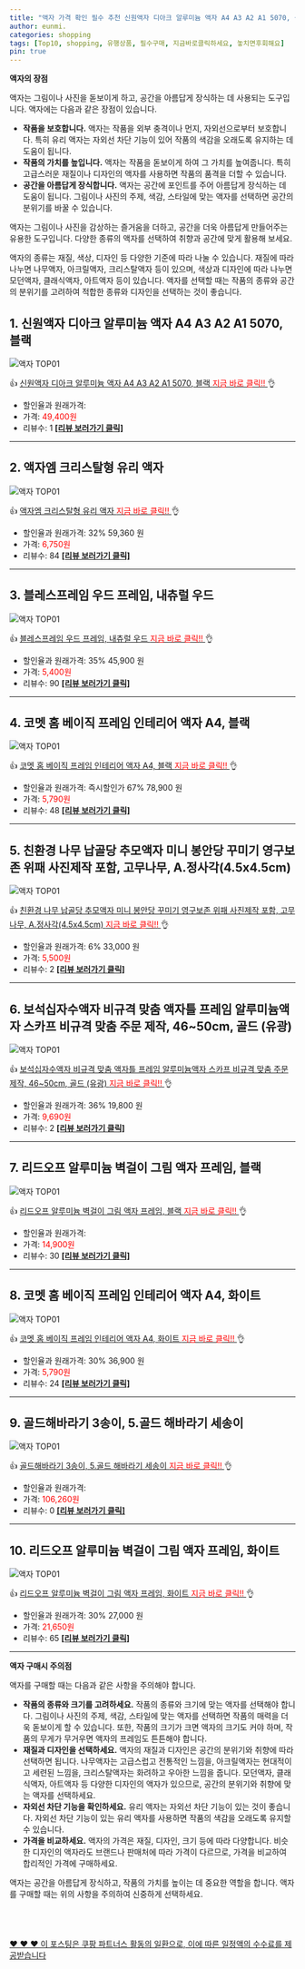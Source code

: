 ```yaml
---
title: "액자 가격 확인 필수 추천 신원액자 디아크 알루미늄 액자 A4 A3 A2 A1 5070, 블랙 비교 장점 구매가이드"
author: eunmi.
categories: shopping
tags: [Top10, shopping, 유행상품, 필수구매, 지금바로클릭하세요, 놓치면후회해요]
pin: true
---
```

**액자의 장점**

액자는 그림이나 사진을 돋보이게 하고, 공간을 아름답게 장식하는 데 사용되는 도구입니다. 액자에는 다음과 같은 장점이 있습니다.

* **작품을 보호합니다.** 액자는 작품을 외부 충격이나 먼지, 자외선으로부터 보호합니다. 특히 유리 액자는 자외선 차단 기능이 있어 작품의 색감을 오래도록 유지하는 데 도움이 됩니다.
* **작품의 가치를 높입니다.** 액자는 작품을 돋보이게 하여 그 가치를 높여줍니다. 특히 고급스러운 재질이나 디자인의 액자를 사용하면 작품의 품격을 더할 수 있습니다.
* **공간을 아름답게 장식합니다.** 액자는 공간에 포인트를 주어 아름답게 장식하는 데 도움이 됩니다. 그림이나 사진의 주제, 색감, 스타일에 맞는 액자를 선택하면 공간의 분위기를 바꿀 수 있습니다.

액자는 그림이나 사진을 감상하는 즐거움을 더하고, 공간을 더욱 아름답게 만들어주는 유용한 도구입니다. 다양한 종류의 액자를 선택하여 취향과 공간에 맞게 활용해 보세요.

액자의 종류는 재질, 색상, 디자인 등 다양한 기준에 따라 나눌 수 있습니다. 재질에 따라 나누면 나무액자, 아크릴액자, 크리스탈액자 등이 있으며, 색상과 디자인에 따라 나누면 모던액자, 클래식액자, 아트액자 등이 있습니다. 액자를 선택할 때는 작품의 종류와 공간의 분위기를 고려하여 적합한 종류와 디자인을 선택하는 것이 좋습니다.

   

## 1. 신원액자 디아크 알루미늄 액자 A4 A3 A2 A1 5070, 블랙

![액자 TOP01](https://thumbnail8.coupangcdn.com/thumbnails/remote/230x230ex/image/vendor_inventory/ce7f/4bae77683f65a254d1ef5c20846cb25a7149e23183a9275b807becb1780f.jpg)


👍 [신원액자 디아크 알루미늄 액자 A4 A3 A2 A1 5070, 블랙 <font color=red> 지금 바로 클릭!! </font> ](https://link.coupang.com/re/AFFSDP?lptag=AF3617701&subid=GithubCoopas&pageKey=5320762788&traceid=V0-153&itemId=7738624138&vendorItemId=75028757796) 👌 


- 할인율과 원래가격: 
- 가격: <span style='color:red'>49,400원</span>
- 리뷰수: 1  [**[리뷰 보러가기 클릭]**](https://link.coupang.com/re/AFFSDP?lptag=AF3617701&subid=GithubCoopas&pageKey=5320762788&traceid=V0-153&itemId=7738624138&vendorItemId=75028757796)

---


   

## 2. 액자엠 크리스탈형 유리 액자

![액자 TOP01](https://thumbnail10.coupangcdn.com/thumbnails/remote/230x230ex/image/retail/images/4274036377810619-22be6fa4-ac77-4fd2-92d9-85420da19700.jpg)


👍 [액자엠 크리스탈형 유리 액자 <font color=red> 지금 바로 클릭!! </font> ](https://link.coupang.com/re/AFFSDP?lptag=AF3617701&subid=GithubCoopas&pageKey=1744651479&traceid=V0-153&itemId=2970632498&vendorItemId=70959052063) 👌 


- 할인율과 원래가격: 32%  59,360   원
- 가격: <span style='color:red'>6,750원</span>
- 리뷰수: 84  [**[리뷰 보러가기 클릭]**](https://link.coupang.com/re/AFFSDP?lptag=AF3617701&subid=GithubCoopas&pageKey=1744651479&traceid=V0-153&itemId=2970632498&vendorItemId=70959052063)

---


   

## 3. 블레스프레임 우드 프레임, 내츄럴 우드

![액자 TOP01](https://thumbnail10.coupangcdn.com/thumbnails/remote/230x230ex/image/retail/images/2021/02/25/13/7/05ead7fc-494b-48f8-87d0-cb7fca40c387.jpg)


👍 [블레스프레임 우드 프레임, 내츄럴 우드 <font color=red> 지금 바로 클릭!! </font> ](https://link.coupang.com/re/AFFSDP?lptag=AF3617701&subid=GithubCoopas&pageKey=5071290370&traceid=V0-153&itemId=6862954627&vendorItemId=74155549978) 👌 


- 할인율과 원래가격: 35%  45,900   원
- 가격: <span style='color:red'>5,400원</span>
- 리뷰수: 90  [**[리뷰 보러가기 클릭]**](https://link.coupang.com/re/AFFSDP?lptag=AF3617701&subid=GithubCoopas&pageKey=5071290370&traceid=V0-153&itemId=6862954627&vendorItemId=74155549978)

---


   

## 4. 코멧 홈 베이직 프레임 인테리어 액자 A4, 블랙

![액자 TOP01](https://thumbnail8.coupangcdn.com/thumbnails/remote/230x230ex/image/retail/images/4986181810910720-76a8efe4-d0fe-45f0-a4e8-59d484c80b60.jpg)


👍 [코멧 홈 베이직 프레임 인테리어 액자 A4, 블랙 <font color=red> 지금 바로 클릭!! </font> ](https://link.coupang.com/re/AFFSDP?lptag=AF3617701&subid=GithubCoopas&pageKey=7457976329&traceid=V0-153&itemId=19432592369&vendorItemId=86543809822) 👌 


- 할인율과 원래가격: 즉시할인가 67%  78,900   원
- 가격: <span style='color:red'>5,790원</span>
- 리뷰수: 48  [**[리뷰 보러가기 클릭]**](https://link.coupang.com/re/AFFSDP?lptag=AF3617701&subid=GithubCoopas&pageKey=7457976329&traceid=V0-153&itemId=19432592369&vendorItemId=86543809822)

---


   

## 5. 친환경 나무 납골당 추모액자 미니 봉안당 꾸미기 영구보존 위패 사진제작 포함, 고무나무, A.정사각(4.5x4.5cm)

![액자 TOP01](https://thumbnail6.coupangcdn.com/thumbnails/remote/230x230ex/image/vendor_inventory/6e93/74bbb146c2bc00ea905003fc61fcbd22a44ac26e406f9f7cd64f1e3bde69.jpg)


👍 [친환경 나무 납골당 추모액자 미니 봉안당 꾸미기 영구보존 위패 사진제작 포함, 고무나무, A.정사각(4.5x4.5cm) <font color=red> 지금 바로 클릭!! </font> ](https://link.coupang.com/re/AFFSDP?lptag=AF3617701&subid=GithubCoopas&pageKey=7302629269&traceid=V0-153&itemId=18690887669&vendorItemId=80666492214) 👌 


- 할인율과 원래가격: 6%  33,000   원
- 가격: <span style='color:red'>5,500원</span>
- 리뷰수: 2  [**[리뷰 보러가기 클릭]**](https://link.coupang.com/re/AFFSDP?lptag=AF3617701&subid=GithubCoopas&pageKey=7302629269&traceid=V0-153&itemId=18690887669&vendorItemId=80666492214)

---


   

## 6. 보석십자수액자 비규격 맞춤 액자틀 프레임 알루미늄액자 스카프 비규격 맞춤 주문 제작, 46~50cm, 골드 (유광)

![액자 TOP01](https://thumbnail9.coupangcdn.com/thumbnails/remote/230x230ex/image/vendor_inventory/9beb/58da53c55d34fd007c50be2051cac0f92bfbf7b926bb87ba65a11077f2e9.jpg)


👍 [보석십자수액자 비규격 맞춤 액자틀 프레임 알루미늄액자 스카프 비규격 맞춤 주문 제작, 46~50cm, 골드 (유광) <font color=red> 지금 바로 클릭!! </font> ](https://link.coupang.com/re/AFFSDP?lptag=AF3617701&subid=GithubCoopas&pageKey=7566145729&traceid=V0-153&itemId=19944028017&vendorItemId=87043188529) 👌 


- 할인율과 원래가격: 36%  19,800   원
- 가격: <span style='color:red'>9,690원</span>
- 리뷰수: 2  [**[리뷰 보러가기 클릭]**](https://link.coupang.com/re/AFFSDP?lptag=AF3617701&subid=GithubCoopas&pageKey=7566145729&traceid=V0-153&itemId=19944028017&vendorItemId=87043188529)

---


   

## 7. 리드오프 알루미늄 벽걸이 그림 액자 프레임, 블랙

![액자 TOP01](https://thumbnail10.coupangcdn.com/thumbnails/remote/230x230ex/image/retail/images/2023/01/25/9/8/c60d3ec5-d049-4357-9d3c-c54972c9908f.jpg)


👍 [리드오프 알루미늄 벽걸이 그림 액자 프레임, 블랙 <font color=red> 지금 바로 클릭!! </font> ](https://link.coupang.com/re/AFFSDP?lptag=AF3617701&subid=GithubCoopas&pageKey=7093315909&traceid=V0-153&itemId=17681322218&vendorItemId=84846549699) 👌 


- 할인율과 원래가격: 
- 가격: <span style='color:red'>14,900원</span>
- 리뷰수: 30  [**[리뷰 보러가기 클릭]**](https://link.coupang.com/re/AFFSDP?lptag=AF3617701&subid=GithubCoopas&pageKey=7093315909&traceid=V0-153&itemId=17681322218&vendorItemId=84846549699)

---


   

## 8. 코멧 홈 베이직 프레임 인테리어 액자 A4, 화이트

![액자 TOP01](https://thumbnail6.coupangcdn.com/thumbnails/remote/230x230ex/image/retail/images/4986068675225148-024cd0ef-22a1-46c2-9210-aa8471b4179f.jpg)


👍 [코멧 홈 베이직 프레임 인테리어 액자 A4, 화이트 <font color=red> 지금 바로 클릭!! </font> ](https://link.coupang.com/re/AFFSDP?lptag=AF3617701&subid=GithubCoopas&pageKey=7457976329&traceid=V0-153&itemId=19432592375&vendorItemId=86543809838) 👌 


- 할인율과 원래가격: 30%  36,900   원
- 가격: <span style='color:red'>5,790원</span>
- 리뷰수: 24  [**[리뷰 보러가기 클릭]**](https://link.coupang.com/re/AFFSDP?lptag=AF3617701&subid=GithubCoopas&pageKey=7457976329&traceid=V0-153&itemId=19432592375&vendorItemId=86543809838)

---


   

## 9. 골드해바라기 3송이, 5.골드 해바라기 세송이

![액자 TOP01](https://thumbnail7.coupangcdn.com/thumbnails/remote/230x230ex/image/vendor_inventory/35ce/8b320a3b3fb779e12f6c20661eb7faad85fbd0d52be64c3e177ea51bbc99.jpg)


👍 [골드해바라기 3송이, 5.골드 해바라기 세송이 <font color=red> 지금 바로 클릭!! </font> ](https://link.coupang.com/re/AFFSDP?lptag=AF3617701&subid=GithubCoopas&pageKey=6631573521&traceid=V0-153&itemId=15120145702&vendorItemId=82341889898) 👌 


- 할인율과 원래가격: 
- 가격: <span style='color:red'>106,260원</span>
- 리뷰수: 0  [**[리뷰 보러가기 클릭]**](https://link.coupang.com/re/AFFSDP?lptag=AF3617701&subid=GithubCoopas&pageKey=6631573521&traceid=V0-153&itemId=15120145702&vendorItemId=82341889898)

---


   

## 10. 리드오프 알루미늄 벽걸이 그림 액자 프레임, 화이트

![액자 TOP01](https://thumbnail6.coupangcdn.com/thumbnails/remote/230x230ex/image/retail/images/2970589743154446-88a2a3e7-668f-47b8-a44b-b7cc5af3a6e5.jpg)


👍 [리드오프 알루미늄 벽걸이 그림 액자 프레임, 화이트 <font color=red> 지금 바로 클릭!! </font> ](https://link.coupang.com/re/AFFSDP?lptag=AF3617701&subid=GithubCoopas&pageKey=7093315909&traceid=V0-153&itemId=17683217803&vendorItemId=84848399681) 👌 


- 할인율과 원래가격: 30%  27,000   원
- 가격: <span style='color:red'>21,650원</span>
- 리뷰수: 65  [**[리뷰 보러가기 클릭]**](https://link.coupang.com/re/AFFSDP?lptag=AF3617701&subid=GithubCoopas&pageKey=7093315909&traceid=V0-153&itemId=17683217803&vendorItemId=84848399681)

---
**액자 구매시 주의점**

액자를 구매할 때는 다음과 같은 사항을 주의해야 합니다.

* **작품의 종류와 크기를 고려하세요.** 작품의 종류와 크기에 맞는 액자를 선택해야 합니다. 그림이나 사진의 주제, 색감, 스타일에 맞는 액자를 선택하면 작품의 매력을 더욱 돋보이게 할 수 있습니다. 또한, 작품의 크기가 크면 액자의 크기도 커야 하며, 작품의 무게가 무거우면 액자의 프레임도 튼튼해야 합니다.
* **재질과 디자인을 선택하세요.** 액자의 재질과 디자인은 공간의 분위기와 취향에 따라 선택하면 됩니다. 나무액자는 고급스럽고 전통적인 느낌을, 아크릴액자는 현대적이고 세련된 느낌을, 크리스탈액자는 화려하고 우아한 느낌을 줍니다. 모던액자, 클래식액자, 아트액자 등 다양한 디자인의 액자가 있으므로, 공간의 분위기와 취향에 맞는 액자를 선택하세요.
* **자외선 차단 기능을 확인하세요.** 유리 액자는 자외선 차단 기능이 있는 것이 좋습니다. 자외선 차단 기능이 있는 유리 액자를 사용하면 작품의 색감을 오래도록 유지할 수 있습니다.
* **가격을 비교하세요.** 액자의 가격은 재질, 디자인, 크기 등에 따라 다양합니다. 비슷한 디자인의 액자라도 브랜드나 판매처에 따라 가격이 다르므로, 가격을 비교하여 합리적인 가격에 구매하세요.

액자는 공간을 아름답게 장식하고, 작품의 가치를 높이는 데 중요한 역할을 합니다. 액자를 구매할 때는 위의 사항을 주의하여 신중하게 선택하세요.<br><br><br><br><br> [ ❤ ❤ ❤ 이 포스팅은 쿠팡 파트너스 활동의 일환으로, 이에 따른 일정액의 수수료를 제공받습니다](https://link.coupang.com/a/bcEFyh)